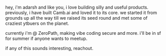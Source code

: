 hey, i'm adarsh and like you, i love building silly and useful products. previously, i have built Camb.ai and loved it to its core. we started it from grounds up all the way till we raised its seed round and met some of craziest ytbuers on the planet.  

currently i'm @ ZeroPath, making vibe coding secure and more. i'll be in sf for summer if anyone wants to meetup. 

if any of this sounds interesting, reachout.
